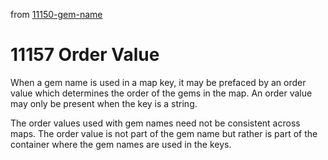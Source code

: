 from [11150-gem-name](11150-gem-name.md)
# 11157 Order Value

When a gem name is used in a map key, it may be prefaced by an order value which determines the order of the gems in the map. An order value may only be present when the key is a string.

The order values used with gem names need not be consistent across maps. The order value is not part of the gem name but rather is part of the container where the gem names are used in the keys.
